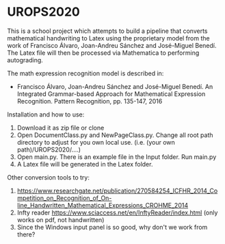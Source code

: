 # UROPS2020

This is a school project which attempts to build a pipeline that converts mathematical handwriting to Latex using the proprietary model from the work of Francisco Álvaro, Joan-Andreu Sánchez and José-Miguel Benedí. The Latex file will then be processed via Mathematica to performing autograding.

The math expression recognition model is described in:
* Francisco Álvaro, Joan-Andreu Sánchez and José-Miguel Benedí. An Integrated Grammar-based Approach for Mathematical Expression Recognition. Pattern Recognition, pp. 135-147, 2016

Installation and how to use:
1. Download it as zip file or clone
2. Open DocumentClass.py and NewPageClass.py. Change all root path directory to adjust for you own local use. (i.e. (your own path)/UROPS2020/....) 
3. Open main.py. There is an example file in the Input folder. Run main.py
4. A Latex file will be generated in the Latex folder. 

Other conversion tools to try:

1. https://www.researchgate.net/publication/270584254_ICFHR_2014_Competition_on_Recognition_of_On-line_Handwritten_Mathematical_Expressions_CROHME_2014
2. Infty reader https://www.sciaccess.net/en/InftyReader/index.html (only works
on pdf, not handwritten)
3. Since the Windows input panel is so good, why don't we work from there?

